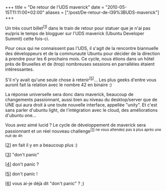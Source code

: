 +++
title = "De retour de l'UDS maverick"
date = "2010-05-15T11:11:00+02:00"
aliases = ["/post/De-retour-de-l39%3BUDS-maverick"]
+++
    <p>Un très court billet<sup>[<a href="#pnote-182-1">1</a>]</sup> dans le train de retour pour statuer que je n'ai pas eu/pris le temps de blogguer sur l'UDS maverick (Ubuntu Developer Summit) cette fois-ci.<p>


<p>Pour ceux qui ne connaissent pas l'UDS, il s'agit de la rencontre biannuelle des développeurs et de la communauté Ubuntu pour décider de la direction à prendre pour les 6 prochains mois. Ce cycle, nous étions dans un hôtel près de Bruxelles et de (trop) nombreuses sessions en parrallèles étaient intéressantes.</p>


<p>S'il n'y avait qu'une seule chose à retenir<sup>[<a href="#pnote-182-5">5</a>]</sup>… Les plus geeks d'entre vous auront fait la relation avec le nombre 42 en binaire :)<p>


<p>La réponse universelle sera donc dans maverick, beaucoup de changements passionnant, aussi bien au niveau du desktop/server que de UNE qui aura droit à une toute nouvelle interface, appellée "unity". Et c'est sans parler d'ubuntu light, de l'intégration avec le cloud, des améliorations d'ubuntu one…</p>


<p>Vous avez aimé lucid ? Le cycle de développement de maverick sera passionnant et un réel nouveau challenge<sup>[<a href="#39;y remettre !<p>
<div><h4>Notes</h4>
<p>[<a href="#rev-pnote-182-1">1</a>] ne vous attendez pas à plus après une nuit de 4h<p>
<p>[<a href="#rev-pnote-182-2">2</a>] en fait il y en a beaucoup plus :)<p>
<p>[<a href="#rev-pnote-182-3">3</a>] "don't panic"<p>
<p>[<a href="#rev-pnote-182-4">4</a>] don't panic ?<p>
<p>[<a href="#rev-pnote-182-5">5</a>] don't panic !<p>
<p>[<a href="#rev-pnote-182-6">6</a>] vous ai-je déjà dit "don't panic" ? ;)</p><div>